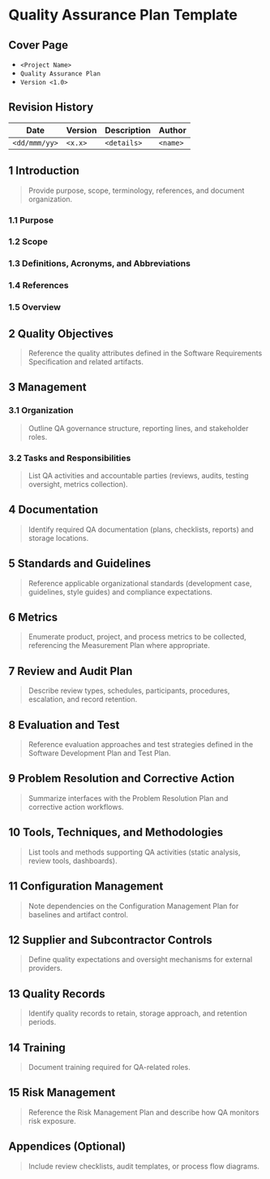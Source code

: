 # Quality Assurance Plan Template

## Cover Page
- `<Project Name>`
- `Quality Assurance Plan`
- `Version <1.0>`

## Revision History
| Date | Version | Description | Author |
| --- | --- | --- | --- |
| `<dd/mmm/yy>` | `<x.x>` | `<details>` | `<name>` |

## 1 Introduction
> Provide purpose, scope, terminology, references, and document organization.

### 1.1 Purpose
### 1.2 Scope
### 1.3 Definitions, Acronyms, and Abbreviations
### 1.4 References
### 1.5 Overview

## 2 Quality Objectives
> Reference the quality attributes defined in the Software Requirements Specification and related artifacts.

## 3 Management
### 3.1 Organization
> Outline QA governance structure, reporting lines, and stakeholder roles.

### 3.2 Tasks and Responsibilities
> List QA activities and accountable parties (reviews, audits, testing oversight, metrics collection).

## 4 Documentation
> Identify required QA documentation (plans, checklists, reports) and storage locations.

## 5 Standards and Guidelines
> Reference applicable organizational standards (development case, guidelines, style guides) and compliance expectations.

## 6 Metrics
> Enumerate product, project, and process metrics to be collected, referencing the Measurement Plan where appropriate.

## 7 Review and Audit Plan
> Describe review types, schedules, participants, procedures, escalation, and record retention.

## 8 Evaluation and Test
> Reference evaluation approaches and test strategies defined in the Software Development Plan and Test Plan.

## 9 Problem Resolution and Corrective Action
> Summarize interfaces with the Problem Resolution Plan and corrective action workflows.

## 10 Tools, Techniques, and Methodologies
> List tools and methods supporting QA activities (static analysis, review tools, dashboards).

## 11 Configuration Management
> Note dependencies on the Configuration Management Plan for baselines and artifact control.

## 12 Supplier and Subcontractor Controls
> Define quality expectations and oversight mechanisms for external providers.

## 13 Quality Records
> Identify quality records to retain, storage approach, and retention periods.

## 14 Training
> Document training required for QA-related roles.

## 15 Risk Management
> Reference the Risk Management Plan and describe how QA monitors risk exposure.

## Appendices (Optional)
> Include review checklists, audit templates, or process flow diagrams.
